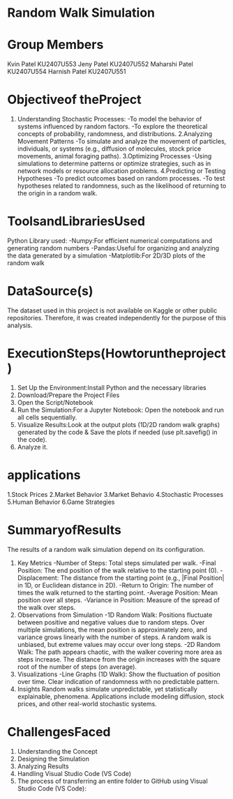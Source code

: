 # Random Walk Simulation
# Group Members
Kvin Patel KU2407U553
Jeny Patel KU2407U552
Maharshi Patel KU2407U554
Harnish Patel KU2407U551

# Objectiveof theProject
1. Understanding Stochastic Processes:
-To model the behavior of systems influenced by random factors.
-To explore the theoretical concepts of probability, randomness, and distributions.
2.Analyzing Movement Patterns
-To simulate and analyze the movement of particles, individuals, or systems (e.g., diffusion of molecules, stock price movements, animal foraging paths).
3.Optimizing Processes
-Using simulations to determine patterns or optimize strategies, such as in network models or resource allocation problems.
4.Predicting or Testing Hypotheses
-To predict outcomes based on random processes.
-To test hypotheses related to randomness, such as the likelihood of returning to the origin in a random walk.
# ToolsandLibrariesUsed
Python
Library used: 
-Numpy:For efficient numerical computations and generating random numbers
-Pandas:Useful for organizing and analyzing the data generated by a simulation
-Matplotlib:For 2D/3D plots of the random walk
 # DataSource(s)
 The dataset used in this project is not available on Kaggle or other public repositories. Therefore, it was created independently for the purpose of this analysis.
 # ExecutionSteps(Howtoruntheproject)
 1. Set Up the Environment:Install Python and the necessary libraries
 2. Download/Prepare the Project Files
 3. Open the Script/Notebook
 4. Run the Simulation:For a Jupyter Notebook: Open the notebook and run all cells sequentially.
 5. Visualize Results:Look at the output plots (1D/2D random walk graphs) generated by the code & Save the plots if needed (use plt.savefig() in the code).
 6.  Analyze it.
# applications
1.Stock Prices
2.Market Behavior
3.Market Behavio
4.Stochastic Processes
5.Human Behavior
6.Game Strategies

# SummaryofResults
The results of a random walk simulation depend on its configuration.
1. Key Metrics
-Number of Steps: Total steps simulated per walk.
-Final Position: The end position of the walk relative to the starting point (0).
-Displacement: The distance from the starting point (e.g., |Final Position| in 1D, or Euclidean distance in 2D).
-Return to Origin: The number of times the walk returned to the starting point.
-Average Position: Mean position over all steps.
-Variance in Position: Measure of the spread of the walk over steps.
2. Observations from Simulation
-1D Random Walk:
Positions fluctuate between positive and negative values due to random steps.
Over multiple simulations, the mean position is approximately zero, and variance grows linearly with the number of steps.
A random walk is unbiased, but extreme values may occur over long steps.
-2D Random Walk:
The path appears chaotic, with the walker covering more area as steps increase.
The distance from the origin increases with the square root of the number of steps (on average).
3. Visualizations
-Line Graphs (1D Walk):
Show the fluctuation of position over time.
Clear indication of randomness with no predictable pattern.
4. Insights
Random walks simulate unpredictable, yet statistically explainable, phenomena.
Applications include modeling diffusion, stock prices, and other real-world stochastic systems.
#  ChallengesFaced
1. Understanding the Concept
2. Designing the Simulation
3. Analyzing Results
4. Handling Visual Studio Code (VS Code)
5. The process of transferring an entire folder to GitHub using Visual Studio Code (VS Code):
